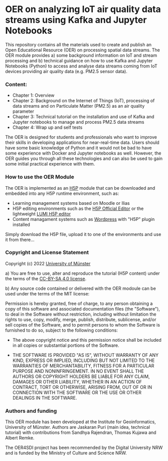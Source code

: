           	
# OER on analyzing IoT air quality data streams using Kafka and Jupyter Notebooks          

This repository contains all the materials used to create and publish an Open Educational Resource (OER) on processing spatial data streams. The OER module provides a) some background information on IoT and stream processing and b) technical guidance on how to use Kafka and Jupyter Notebooks (Python) to access and analyse data streams coming from IoT devices providing air quality data (e.g. PM2.5 sensor data). 

### Content:
* Chapter 1: Overview
* Chapter 2: Background on the Internet of Things (IoT), processing of data streams and on Particulate Matter (PM2.5) as an air quality parameter
* Chapter 3: Technical tutorial on the installation and use of Kafka and Jupyter notebooks to manage and process PM2.5 data streams
* Chapter 4: Wrap up and self tests

The OER is designed for students and professionals who want to improve their skills in developing applications for near-real-time data. Users should have some basic knowledge of Python and it would not be bad to have some experience with Docker and Jupyter notebooks as well. However, the OER guides you through all these technologies and can also be used to gain some initial practical experience with them. 

### How to use the OER Module

The OER is implemented as an  [H5P](https://h5p.org/) module that can be downloaded and embedded into any H5P runtime environment, such as: 
- Learning management systems based on Moodle or Ilias 
- H5P editing environments such as the [H5P Official Editor](https://h5p.org/) or the lightweight [LUMI H5P editor](https://lumi.education/)
- Content managament systems such as [Wordpress](https://wordpress.com/) with "H5P" plugin installed

Simply download the H5P file, upload it to one of the environments and use it from there...

### Copyright and License Statement

Copyright (c) 2022 [University of Münster](https://www.uni-muenster.de/en/)

a) You are free to use, alter and reproduce the tutorial (H5P content) under the terms of the [CC-BY-SA 4.0 license](https://creativecommons.org/licenses/by-sa/4.0/legalcode). 

b) Any source code contained or delivered with the OER modoule can be used under the terms of the MIT license:

Permission is hereby granted, free of charge, to any person obtaining a copy of this software and associated documentation files (the "Software"), to deal in the Software without restriction, including without limitation the rights to use, copy, modify, merge, publish, distribute, sublicense, and/or sell
copies of the Software, and to permit persons to whom the Software is furnished to do so, subject to the following conditions:

* The above copyright notice and this permission notice shall be included in all
copies or substantial portions of the Software.

* THE SOFTWARE IS PROVIDED "AS IS", WITHOUT WARRANTY OF ANY KIND, EXPRESS OR IMPLIED, INCLUDING BUT NOT LIMITED TO THE WARRANTIES OF MERCHANTABILITY,
FITNESS FOR A PARTICULAR PURPOSE AND NONINFRINGEMENT. IN NO EVENT SHALL THE AUTHORS OR COPYRIGHT HOLDERS BE LIABLE FOR ANY CLAIM, DAMAGES OR OTHER
LIABILITY, WHETHER IN AN ACTION OF CONTRACT, TORT OR OTHERWISE, ARISING FROM, OUT OF OR IN CONNECTION WITH THE SOFTWARE OR THE USE OR OTHER DEALINGS IN THE
SOFTWARE. 

### Authors and funding

This OER module has been developed at the Institute for Geoinformatics, University of Münster. Authors are Jaskaran Puri (main idea, technical tutorial) with contributions from Sandhya Rajendran, Thomas Kujawa and Albert Remke.

The OER4SDI project has been recommended by the Digital University NRW and is funded by the Ministry of Culture and Science NRW. 
